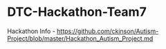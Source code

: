 # DTC-Hackathon-Team7

Hackathon Info - https://github.com/ckinson/Autism-Project/blob/master/Hackathon_Autism_Project.md
